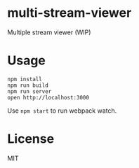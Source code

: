 multi-stream-viewer
=====================

Multiple stream viewer (WIP)


Usage
=====

```
npm install
npm run build
npm run server
open http://localhost:3000
```
Use `npm start` to run webpack watch.

License
=======

MIT

